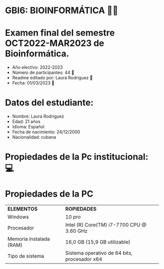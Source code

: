 
# GBI6: BIOINFORMÁTICA 👩‍💻
# Examen final del semestre OCT2022-MAR2023 de Bioinformática.
- Año electivo: 2022-2023
- Número de participantes: 44 👥
- Readme editado por: Laura Rodríguez 🌸
- Fecha: 01/03/2023 📅

# Datos del estudiante:
- Nombre: Laura Rodriguez
- Edad: 21 años
- Idioma: Español 
- Fecha de nacimiento: 24/12/2000
- Nacionalidad: cubana

# Propiedades de la Pc institucional: 💻 

<h1>Propiedades de la PC</h1>

<table>
<tr>
  <td><strong>ELEMENTOS</strong></td>
  <td><strong>ROPIEDADES</strong></td>
</tr>

<tr>
  <td>Windows</td>
  <td>10 pro</td>
</tr>

<tr>
  <td>Procesador</td>
  <td>Intel (R) Core(TM) i7-7700 CPU @ 3.60 GHz</td>
</tr>

<tr>
  <td>Memoria instalada (RAM)</td>
  <td>16,0 GB (15,9 GB utilizable)</td>
</tr>

<tr>
  <td>Tipo de sistema</td>
  <td>Sistema operativo de 64 bits, procesador x64</td>
</tr>
</table>

</body>
</html>

